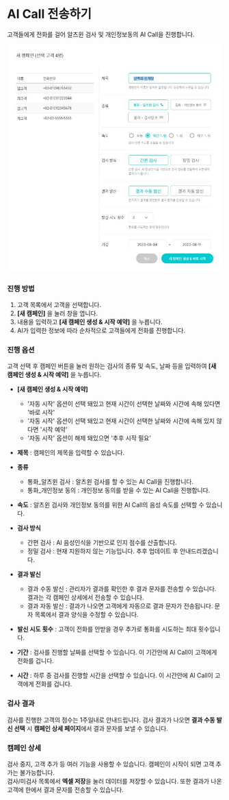 # AI Call 전송하기  

고객들에게 전화를 걸어 알츠윈 검사 및 개인정보동의 AI Call을 진행합니다.

<img
src="/img/customer_4.jpg"
alt="customer_4"
/>


### 진행 방법

1. 고객 목록에서 고객을 선택합니다.
2. **[새 캠페인]** 을 눌러 창을 엽니다.
3. 내용을 입력하고 **[새 캠페인 생성 & 시작 예약]** 을 누릅니다.
4. AI가 입력한 정보에 따라 순차적으로 고객들에게 전화를 진행합니다.

### 진행 옵션

고객 선택 후 캠페인 버튼을 눌러 원하는 검사의 종류 및 속도, 날짜 등을 입력하여 **[새 캠페인 생성 & 시작 예약]** 을 누릅니다.  
- **[새 캠페인 생성 & 시작 예약]**
    - '자동 시작' 옵션이 선택 돼있고 현재 시간이 선택한 날짜와 시간에 속해 있다면 '바로 시작' 
    - '자동 시작' 옵션이 선택 돼있고 현재 시간이 선택한 날짜와 시간에 속해 있지 않다면 '시작 예약'
    - '자동 시작' 옵션이 해제 돼있으면 '추후 시작 필요'  
    

- **제목** : 캠페인의 제목을 입력할 수 있습니다.
  
- **종류**
  - 통화_알츠윈 검사 : 알츠윈 검사를 할 수 있는 AI Call을 진행합니다.
  - 통화_개인정보 동의 : 개인정보 동의를 받을 수 있는 AI Call을 진행합니다.
    
- **속도** : 알츠윈 검사와 개인정보 동의를 위한 AI Call의 음성 속도를 선택할 수 있습니다.
  
- **검사 방식**
  - 간편 검사 : AI 음성인식을 기반으로 인지 점수를 산출합니다.
  - 정밀 검사 : 현재 지원하지 않는 기능입니다. 추후 업데이트 후 안내드리겠습니다.

- **결과 발신**
  - 결과 수동 발신 : 관리자가 결과를 확인한 후 결과 문자를 전송할 수 있습니다. 결과는 각 캠페인 상세에서 전송할 수 있습니다.
  - 결과 자동 발신 : 결과가 나오면 고객에게 자동으로 결과 문자가 전송됩니다. 문자 목록에서 결과 양식을 수정할 수 있습니다.
 
- **발신 시도 횟수** : 고객이 전화를 안받을 경우 추가로 통화를 시도하는 최대 횟수입니다.  
    
- **기간** : 검사를 진행할 날짜를 선택할 수 있습니다. 이 기간안에 AI Call이 고객에게 전화를 겁니다.
- **시간** : 하루 중 검사를 진행할 시간을 선택할 수 있습니다. 이 시간안에 AI Call이 고객에게 전화를 겁니다.

### 검사 결과

검사를 진행한 고객의 점수는 1주일내로 안내드립니다.
검사 결과가 나오면 **결과 수동 발신 선택** 시  **캠페인 상세 페이지**에서 결과 문자를 보낼 수 있습니다.  

### 캠페인 상세  

검사 중지, 고객 추가 등 여러 기능을 사용할 수 있습니다. 캠페인이 시작이 되면 고객 추가는 불가능합니다.  
검사/미검사 목록에서 **엑셀 저장**을 눌러 데이터를 저장할 수 있습니다. 또한 결과가 나온 고객에 한에서 결과 문자를 전송할 수 있습니다.  
